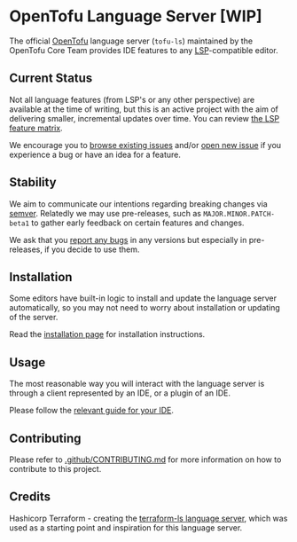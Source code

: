 # OpenTofu Language Server [WIP]

The official [OpenTofu](https://opentofu.org/) language server (`tofu-ls`) maintained by the OpenTofu Core Team provides IDE features to any [LSP](https://microsoft.github.io/language-server-protocol/)-compatible editor.

## Current Status

Not all language features (from LSP's or any other perspective) are available
at the time of writing, but this is an active project with the aim of delivering
smaller, incremental updates over time. You can review [the LSP feature matrix](./docs/features.md).

We encourage you to [browse existing issues](https://github.com/opentofu/tofu-ls/issues)
and/or [open new issue](https://github.com/opentofu/tofu-ls/issues/new/choose)
if you experience a bug or have an idea for a feature.

## Stability

We aim to communicate our intentions regarding breaking changes via [semver](https://semver.org). Relatedly we may use pre-releases, such as `MAJOR.MINOR.PATCH-beta1` to gather early feedback on certain features and changes.

We ask that you [report any bugs](https://github.com/opentofu/tofu-ls/issues/new/choose) in any versions but especially in pre-releases, if you decide to use them.

## Installation

Some editors have built-in logic to install and update the language server automatically, so you may not need to worry about installation or updating of the server.

Read the [installation page](./docs/installation.md) for installation instructions.

## Usage

The most reasonable way you will interact with the language server
is through a client represented by an IDE, or a plugin of an IDE.

Please follow the [relevant guide for your IDE](./docs/USAGE.md).

## Contributing

Please refer to [.github/CONTRIBUTING.md](.github/CONTRIBUTING.md) for more information on how to contribute to this project.

## Credits
Hashicorp Terraform - creating the [terraform-ls language server](https://github.com/hashicorp/terraform-ls), which was used as a starting point and inspiration for this language server.

